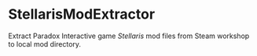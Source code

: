 # StellarisModExtractor
Extract Paradox Interactive game _Stellaris_ mod files from Steam workshop to local mod directory.
